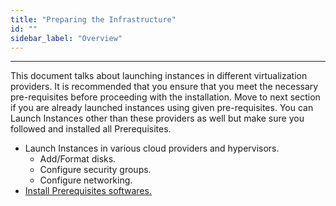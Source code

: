 ```yaml
---
title: "Preparing the Infrastructure"
id: ""
sidebar_label: "Overview"
---
```

---

This document talks about launching instances in different virtualization providers. It is recommended that you ensure that you meet the necessary pre-requisites before proceeding with the installation. Move to next section if you are already launched instances using given pre-requisites. You can Launch Instances other than these providers as well but make sure you followed and installed all Prerequisites.

- Launch Instances in various cloud providers and hypervisors.  
  - Add/Format disks.
  - Configure security groups.
  - Configure networking.
- [Install Prerequisites softwares.](/learn/on-premise/install-prerequisites)
